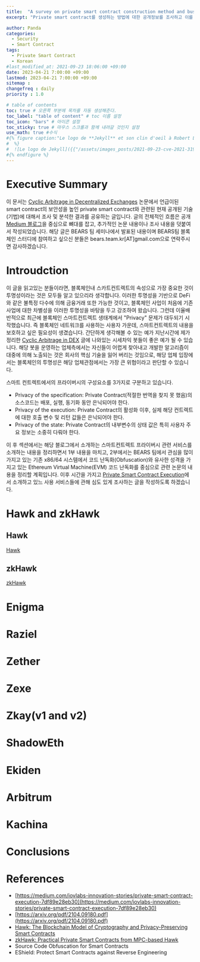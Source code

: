 ```yaml
---
title:  "A survey on private smart contract construction method and business model(Part1)"
excerpt: "Private smart contract를 생성하는 방법에 대한 공개정보를 조사하고 이를 활용한 현행 사업모델에 대한 조사 1부 결과"

author: Panda
categories:
  - Security
  - Smart Contract
tags:
  - Private Smart Contract
  - Korean
#last_modified_at: 2021-09-23 18:06:00 +09:00
date: 2023-04-21 7:00:00 +09:00
lastmod: 2023-04-21 7:00:00 +09:00
sitemap :
changefreq : daily
priority : 1.0

# table of contents
toc: true # 오른쪽 부분에 목차를 자동 생성해준다.
toc_label: "table of content" # toc 이름 설정
toc_icon: "bars" # 아이콘 설정
toc_sticky: true # 마우스 스크롤과 함께 내려갈 것인지 설정
use_math: true #수식
#{% figure caption:"Le logo de **Jekyll** et son clin d'oeil à Robert Louis Stevenson"
#  %}
#  ![Le logo de Jekyll]({{"/assets/images_posts/2021-09-23-cve-2021-31956-part1/1.png"| #relative_url}})
#{% endfigure %}
---
```

# Executive Summary
이 문서는  [Cyclic Arbitrage in Decentralized Exchanges](https://bears-team.github.io/system%20trading/smart%20contract/ccs-cyclic-arbitrage-in-dex-review/) 논문에서 언급이된 smart contract의 보안성을 높인 private smart contract와 관련된 현재 공개된 기술(기법)에 대해서 조사 및 분석한 결과를 공유하는 글입니다. 글의 전체적인 흐름은 공개 [Medium 블로그](https://medium.com/iovlabs-innovation-stories/private-smart-contract-execution-7df89e28eb30)을 중심으로 뼈대를 잡고, 추가적인 논문 내용이나 조사 내용을 덧붙여서 작성되었습니다. 해당 글은 BEARS 팀 세미나에서 발표된 내용이며 BEARS팀 블록체인 스터디에 참여하고 싶으신 분들은 bears.team.kr[AT]gmail.com으로 연락주시면 감사하겠습니다.

# Introudction
이 글을 읽고있는 분들이라면, 블록체인내 스카트컨트렉트의 속성으로 가장 중요한 것이 투명성이라는 것은 모두들 알고 있으리라 생각합니다. 이러한 투명성을 기반으로 DeFi와 같은 불특정 다수에 의해 금융거래 또한 가능한 것이고, 블록체인 사업이 처음에 기존 사업에 대한 차별성을 이러한 투명성을 바탕을 두고 강조하여 왔습니다. 그런데 이율배반적으로 최근에 블록체인 스마트컨트렉트 생태계에서 "Privacy" 문제가 대두되기 시작했습니다. 즉 블록체인 네트워크를 사용하는 사용자 가운데, 스마트컨트렉트의 내용을 보호하고 싶은 필요성이 생겼습니다. 간단하게 생각해볼 수 있는 예가 지난시간에 제가 정리한 [Cyclic Arbitrage in DEX](https://bears-team.github.io/system%20trading/smart%20contract/ccs-cyclic-arbitrage-in-dex-review/) 글에 나와있는 시세차익 봇들이 좋은 예가 될 수 있습니다. 해당 봇을 운영하는 업체측에서는 자신들이 어렵게 찾아내고 개발한 알고리즘이 대중에 의해 노출되는 것은 회사의 핵심 기술을 잃어 버리는 것임으로, 해당 업체 입장에서는 블록체인의 투명성은 해당 업체관점에서는 가장 큰 위협이라고 판단할 수 있습니다.

스마트 컨트렉트에서의 프라이버시의 구성요소를 3가지로 구분하고 있습니다.
* Privacy of the specification: Private Contract(적절한 번역을 찾지 못 했음)의 소스코드는 배포, 실행, 동기화 동안 은닉되어야 한다.
* Privacy of the execution: Private Contract의 활성화 이후, 실제 해당 컨트렉트에 대한 호출 변수 및 리턴 값들은 은닉되어야 한다.
* Privacy of the state: Private Contract의 내부변수의 상태 값은 특히 사용자 주요 정보는 소중히 다뤄야 한다.

이 후 섹션에서는 해당 블로그에서 소개하는 스마트컨트렉트 프라이버시 관련 서비스를 소개하는 내용을 정리하면서 1부 내용을 마치고, 2부에서는 BEARS 팀에서 관심을 많이 가지고 있는 기존 x86/64 시스템에서 코드 난독화(Obfuscation)와 유사한 성격을 가지고 있는 Ethereum Virtual Machine(EVM) 코드 난독화를 중심으로 관련 논문의 내용을 정리할 계획입니다. 이후 시간을 가지고 [Private Smart Contract Execution](https://medium.com/iovlabs-innovation-stories/private-smart-contract-execution-7df89e28eb30)에서 소개하고 있느 사용 서비스들에 관해 심도 있게 조사하는 글을 작성하도록 하겠습니다.

# Hawk and zkHawk
## Hawk
[Hawk](https://eprint.iacr.org/2015/675.pdf)
## zkHawk
[zkHawk](https://eprint.iacr.org/2021/501.pdf)

# Enigma

# Raziel

# Zether

# Zexe

# Zkay(v1 and v2)

# ShadowEth

# Ekiden

# Arbitrum

# Kachina

# Conclusions

# References
* [https://medium.com/iovlabs-innovation-stories/private-smart-contract-execution-7df89e28eb30](https://medium.com/iovlabs-innovation-stories/private-smart-contract-execution-7df89e28eb30)
* [https://arxiv.org/pdf/2104.09180.pdf](https://arxiv.org/pdf/2104.09180.pdf)
* [Hawk: The Blockchain Model of Cryptography and Privacy-Preserving Smart Contracts](https://eprint.iacr.org/2015/675.pdf)
* [zkHawk: Practical Private Smart Contracts from MPC-based Hawk](https://eprint.iacr.org/2021/501.pdf)
* Source Code Obfuscation for Smart Contracts
* EShield: Protect Smart Contracts against Reverse Engineering